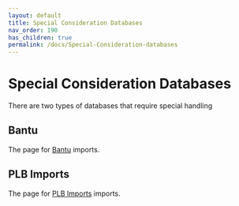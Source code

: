 ```yaml
---
layout: default
title: Special Consideration Databases
nav_order: 190
has_children: true
permalink: /docs/Special-Consideration-databases
---
```

# Special Consideration Databases
There are two types of databases that require special handling

## Bantu
The page for [Bantu](/docs/Special-Consideration-databases/bantu) imports.

## PLB Imports
The page for [PLB Imports](/docs/Special-Consideration-databases/PLBImports) imports.
